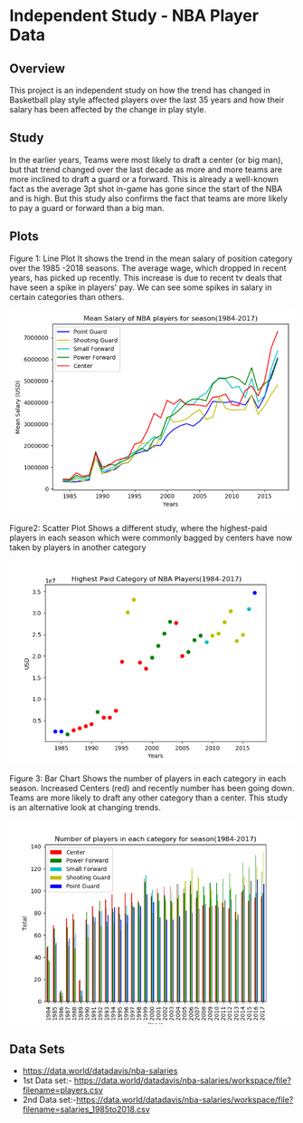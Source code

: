 # Independent Study - NBA Player Data

## Overview
This project is an independent study on how the trend has changed in Basketball play style affected players over the last 35 years
and how their salary has been affected by the change in play style. 

## Study
In the earlier years, Teams were most likely to draft a center (or big man), but that trend changed over the last decade as more and more teams are more inclined to draft a guard or a forward. This is already a well-known fact as the average 3pt shot in-game has gone since the start of the NBA and is high. But this study also confirms the fact that teams are more likely to pay a guard or forward than a big man.

## Plots
Figure 1: Line Plot
It shows the trend in the mean salary of position category over the 1985 -2018 seasons. The average wage, which dropped in recent years, has picked up recently.
This increase is due to recent tv deals that have seen a spike in players' pay. We can see some spikes in salary in certain categories than others.


![](/Independent%20Study%20-%20Nba%20player%20data/images/Fig1.png)


Figure2: Scatter Plot
Shows a different study, where the highest-paid players in each season which were commonly bagged by centers have now taken by players in another category


![](/Independent%20Study%20-%20Nba%20player%20data/images/Fig2.png)


Figure 3: Bar Chart
Shows the number of players in each category in each season. Increased Centers (red) and recently number has been going down. Teams are more likely to draft any other category than a center. This study is an alternative look at changing trends.


![](/Independent%20Study%20-%20Nba%20player%20data/images/Fig3.png)

## Data Sets
- https://data.world/datadavis/nba-salaries
- 1st Data set:- https://data.world/datadavis/nba-salaries/workspace/file?filename=players.csv
- 2nd Data set:-https://data.world/datadavis/nba-salaries/workspace/file?filename=salaries_1985to2018.csv
